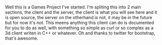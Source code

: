 Well this is a Games Project I've started.
I'm spliting this into 2 main sections, the client and the server, the client is what you will see here and it is open source, the server on the otherhand is not, it may be in the future but for now it's not. This meens anything this client can do is documented for you to do as well, with something so simple as curl or so complex as a 3d client writen in C++ or whatever.
Oh and thanks to twitter for bootstrap, that's awesome.